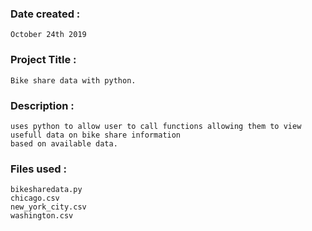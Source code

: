 ### Date created : 

	October 24th 2019

### Project Title :

 	Bike share data with python.

### Description :

	uses python to allow user to call functions allowing them to view usefull data on bike share information
	based on available data.

### Files used :

	bikesharedata.py
	chicago.csv
	new_york_city.csv
	washington.csv


